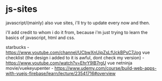 # js-sites
javascript/(mainly) also vue sites, i'll try to update every now and then.

i'll add credit to whom i do it from, because i'm just trying to learn the basics of javascript, html and css.

starbucks - https://www.youtube.com/channel/UCbwXnUipZsLfUckBPsC7Jog
vue checklist (the design i added to it is awful, dont check my version) - https://www.youtube.com/watch?v=EhrY9lB7rgU
vue netninja movie/vuekeyupenter - https://www.udemy.com/course/build-web-apps-with-vuejs-firebase/learn/lecture/23541716#overview

